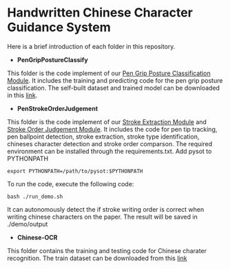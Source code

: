 # Handwritten Chinese Character Guidance System



Here is a brief introduction of each folder in this repository.

- **PenGripPostureClassify**

This folder is the code implement of our <u>Pen Grip Posture Classification Module</u>. It includes the training and predicting code for the pen grip posture classification. The self-built  dataset and trained model can be downloaded in this [link](https://drive.google.com/drive/folders/1olMh_5u8aiRBAkjXN68F6oSOdx41EIs4?usp=share_link). 

- **PenStrokeOrderJudgement**

This folder is the code implement of our <u>Stroke Extraction Module</u> and <u>Stroke Order Judgement Module</u>. It includes the code for pen tip tracking, pen ballpoint detection, stroke extraction, stroke type identification, chineses character detection and stroke order comparson. The required environment can be installed through the requirements.txt. 
Add pysot to PYTHONPATH

```
export PYTHONPATH=/path/to/pysot:$PYTHONPATH
```

To run the code, execute the following code:

```
bash ./run_demo.sh
```

It can autonomously detect the if stroke writing order is correct when writing chinese characters on the paper. The result will be saved in ./demo/output

- **Chinese-OCR**

This folder contains the training and testing code for Chinese charater recognition. The train dataset can be downloaded from this [link](http://www.nlpr.ia.ac.cn/databases/handwriting/Download.html)
